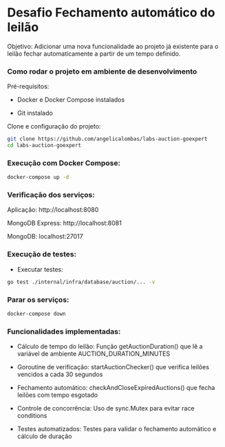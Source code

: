 # Desafio Fechamento automático do leilão
Objetivo: Adicionar uma nova funcionalidade ao projeto já existente para o leilão fechar automaticamente a partir de um tempo definido.

### Como rodar o projeto em ambiente de desenvolvimento
Pré-requisitos:

- Docker e Docker Compose instalados

- Git instalado

Clone e configuração do projeto:

```bash
git clone https://github.com/angelicalombas/labs-auction-goexpert
cd labs-auction-goexpert
```

### Execução com Docker Compose:

```bash
docker-compose up -d
```

### Verificação dos serviços:

Aplicação: http://localhost:8080

MongoDB Express: http://localhost:8081

MongoDB: localhost:27017

### Execução de testes:


- Executar testes:
```bash
go test ./internal/infra/database/auction/... -v
```

### Parar os serviços:

```bash
docker-compose down
```

### Funcionalidades implementadas:
- Cálculo de tempo do leilão: Função getAuctionDuration() que lê a variável de ambiente AUCTION_DURATION_MINUTES

- Goroutine de verificação: startAuctionChecker() que verifica leilões vencidos a cada 30 segundos

- Fechamento automático: checkAndCloseExpiredAuctions() que fecha leilões com tempo esgotado

- Controle de concorrência: Uso de sync.Mutex para evitar race conditions

- Testes automatizados: Testes para validar o fechamento automático e cálculo de duração
